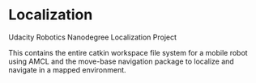 # Localization
Udacity Robotics Nanodegree Localization Project

This contains the entire catkin workspace file system for a mobile robot using AMCL and the move-base navigation package to localize and navigate in a mapped environment.
